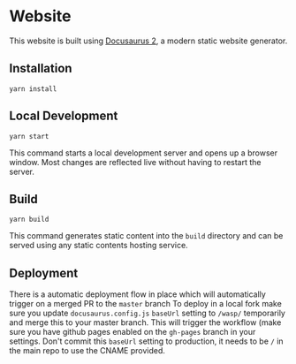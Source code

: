 # Website

This website is built using [Docusaurus 2](https://docusaurus.io/), a modern static website generator.

## Installation

```console
yarn install
```

## Local Development

```console
yarn start
```

This command starts a local development server and opens up a browser window. Most changes are reflected live without having to restart the server.

## Build

```console
yarn build
```

This command generates static content into the `build` directory and can be served using any static contents hosting service.

## Deployment

There is a automatic deployment flow in place which will automatically trigger on a merged PR to the `master` branch
To deploy in a local fork make sure you update `docusaurus.config.js` `baseUrl` setting to `/wasp/` temporarily and merge this to
your master branch. This will trigger the workflow (make sure you have github pages enabled on the `gh-pages` branch in your settings.
Don't commit this `baseUrl` setting to production, it needs to be `/` in the main repo to use the CNAME provided.

